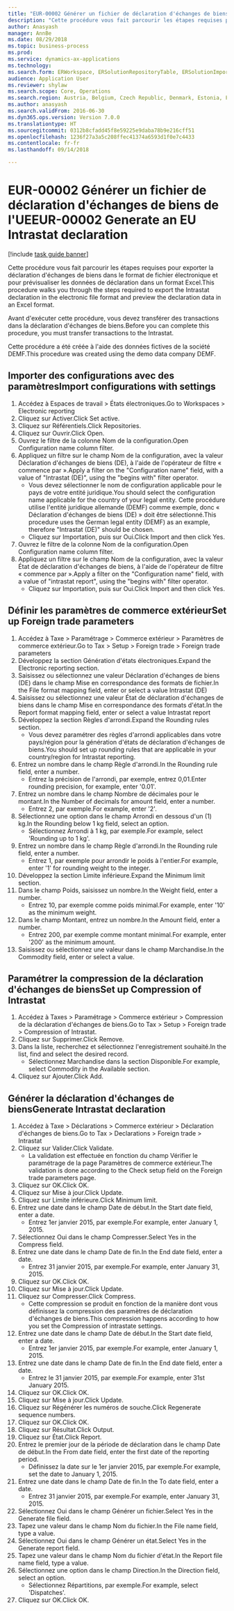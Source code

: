 ```yaml
--- 
title: "EUR-00002 Générer un fichier de déclaration d'échanges de biens de l'UE"
description: "Cette procédure vous fait parcourir les étapes requises pour exporter la déclaration d'échanges de biens dans le format de fichier électronique et pour prévisualiser les données de déclaration dans un format Excel."
author: Anasyash
manager: AnnBe
ms.date: 08/29/2018
ms.topic: business-process
ms.prod: 
ms.service: dynamics-ax-applications
ms.technology: 
ms.search.form: ERWorkspace, ERSolutionRepositoryTable, ERSolutionImport, IntrastatParameters, IntrastatCommodityLookup, IntrastatCompressParameters, Intrastat, SysQueryForm
audience: Application User
ms.reviewer: shylaw
ms.search.scope: Core, Operations
ms.search.region: Austria, Belgium, Czech Republic, Denmark, Estonia, Finland, France, Germany, Hungary, Ireland, Italy, Latvia, Lithuania, Netherlands, Poland, Spain, Sweden, United Kingdom
ms.author: anasyash
ms.search.validFrom: 2016-06-30
ms.dyn365.ops.version: Version 7.0.0
ms.translationtype: HT
ms.sourcegitcommit: 0312b8cfadd45f8e59225e9daba78b9e216cff51
ms.openlocfilehash: 1236f27a3a5c208ffec41374a6593d1f0e7c4433
ms.contentlocale: fr-fr
ms.lasthandoff: 09/14/2018

---
```

# <a name="eur-00002-generate-an-eu-intrastat-declaration"></a><span data-ttu-id="cc3cc-103">EUR-00002 Générer un fichier de déclaration d'échanges de biens de l'UE</span><span class="sxs-lookup"><span data-stu-id="cc3cc-103">EUR-00002 Generate an EU Intrastat declaration</span></span>

[!include [task guide banner](../../includes/task-guide-banner.md)]

<span data-ttu-id="cc3cc-104">Cette procédure vous fait parcourir les étapes requises pour exporter la déclaration d'échanges de biens dans le format de fichier électronique et pour prévisualiser les données de déclaration dans un format Excel.</span><span class="sxs-lookup"><span data-stu-id="cc3cc-104">This procedure walks you through the steps required to export the Intrastat declaration in the electronic file format and preview the declaration data in an Excel format.</span></span> 

<span data-ttu-id="cc3cc-105">Avant d'exécuter cette procédure, vous devez transférer des transactions dans la déclaration d'échanges de biens.</span><span class="sxs-lookup"><span data-stu-id="cc3cc-105">Before you can complete this procedure, you must transfer transactions to the Intrastat.</span></span> 

<span data-ttu-id="cc3cc-106">Cette procédure a été créée à l'aide des données fictives de la société DEMF.</span><span class="sxs-lookup"><span data-stu-id="cc3cc-106">This procedure was created using the demo data company DEMF.</span></span>


## <a name="import-configurations-with-settings"></a><span data-ttu-id="cc3cc-107">Importer des configurations avec des paramètres</span><span class="sxs-lookup"><span data-stu-id="cc3cc-107">Import configurations with settings</span></span>
1. <span data-ttu-id="cc3cc-108">Accédez à Espaces de travail > États électroniques.</span><span class="sxs-lookup"><span data-stu-id="cc3cc-108">Go to Workspaces > Electronic reporting</span></span>
2. <span data-ttu-id="cc3cc-109">Cliquez sur Activer.</span><span class="sxs-lookup"><span data-stu-id="cc3cc-109">Click Set active.</span></span>
3. <span data-ttu-id="cc3cc-110">Cliquez sur Référentiels.</span><span class="sxs-lookup"><span data-stu-id="cc3cc-110">Click Repositories.</span></span>
4. <span data-ttu-id="cc3cc-111">Cliquez sur Ouvrir.</span><span class="sxs-lookup"><span data-stu-id="cc3cc-111">Click Open.</span></span>
5. <span data-ttu-id="cc3cc-112">Ouvrez le filtre de la colonne Nom de la configuration.</span><span class="sxs-lookup"><span data-stu-id="cc3cc-112">Open Configuration name column filter.</span></span>
6. <span data-ttu-id="cc3cc-113">Appliquez un filtre sur le champ Nom de la configuration, avec la valeur Déclaration d'échanges de biens (DE), à l'aide de l'opérateur de filtre « commence par ».</span><span class="sxs-lookup"><span data-stu-id="cc3cc-113">Apply a filter on the "Configuration name" field, with a value of "Intrastat (DE)", using the "begins with" filter operator.</span></span>
    * <span data-ttu-id="cc3cc-114">Vous devez sélectionner le nom de configuration applicable pour le pays de votre entité juridique.</span><span class="sxs-lookup"><span data-stu-id="cc3cc-114">You should select the configuration name applicable for the country of your legal entity.</span></span> <span data-ttu-id="cc3cc-115">Cette procédure utilise l'entité juridique allemande (DEMF) comme exemple, donc « Déclaration d'échanges de biens (DE) » doit être sélectionné.</span><span class="sxs-lookup"><span data-stu-id="cc3cc-115">This procedure uses the German legal entity (DEMF) as an example, therefore "Intrastat (DE)" should be chosen.</span></span>  
    * <span data-ttu-id="cc3cc-116">Cliquez sur Importation, puis sur Oui.</span><span class="sxs-lookup"><span data-stu-id="cc3cc-116">Click Import and then click Yes.</span></span>  
7. <span data-ttu-id="cc3cc-117">Ouvrez le filtre de la colonne Nom de la configuration.</span><span class="sxs-lookup"><span data-stu-id="cc3cc-117">Open Configuration name column filter.</span></span>
8. <span data-ttu-id="cc3cc-118">Appliquez un filtre sur le champ Nom de la configuration, avec la valeur État de déclaration d'échanges de biens, à l'aide de l'opérateur de filtre « commence par ».</span><span class="sxs-lookup"><span data-stu-id="cc3cc-118">Apply a filter on the "Configuration name" field, with a value of "intrastat report", using the "begins with" filter operator.</span></span>
    * <span data-ttu-id="cc3cc-119">Cliquez sur Importation, puis sur Oui.</span><span class="sxs-lookup"><span data-stu-id="cc3cc-119">Click Import and then click Yes.</span></span>  

## <a name="set-up-foreign-trade-parameters"></a><span data-ttu-id="cc3cc-120">Définir les paramètres de commerce extérieur</span><span class="sxs-lookup"><span data-stu-id="cc3cc-120">Set up Foreign trade parameters</span></span>
1. <span data-ttu-id="cc3cc-121">Accédez à Taxe > Paramétrage > Commerce extérieur > Paramètres de commerce extérieur.</span><span class="sxs-lookup"><span data-stu-id="cc3cc-121">Go to Tax > Setup > Foreign trade > Foreign trade parameters</span></span>
2. <span data-ttu-id="cc3cc-122">Développez la section Génération d'états électroniques.</span><span class="sxs-lookup"><span data-stu-id="cc3cc-122">Expand the Electronic reporting section.</span></span>
3. <span data-ttu-id="cc3cc-123">Saisissez ou sélectionnez une valeur Déclaration d'échanges de biens (DE) dans le champ Mise en correspondance des formats de fichier.</span><span class="sxs-lookup"><span data-stu-id="cc3cc-123">In the File format mapping field, enter or select a value Intrastat (DE)</span></span>
4. <span data-ttu-id="cc3cc-124">Saisissez ou sélectionnez une valeur État de déclaration d'échanges de biens dans le champ Mise en correspondance des formats d'état.</span><span class="sxs-lookup"><span data-stu-id="cc3cc-124">In the Report format mapping field, enter or select a value Intrastat report</span></span>
5. <span data-ttu-id="cc3cc-125">Développez la section Règles d'arrondi.</span><span class="sxs-lookup"><span data-stu-id="cc3cc-125">Expand the Rounding rules section.</span></span>
    * <span data-ttu-id="cc3cc-126">Vous devez paramétrer des règles d'arrondi applicables dans votre pays/région pour la génération d'états de déclaration d'échanges de biens.</span><span class="sxs-lookup"><span data-stu-id="cc3cc-126">You should set up rounding rules that are applicable in your country/region for Intrastat reporting.</span></span>  
6. <span data-ttu-id="cc3cc-127">Entrez un nombre dans le champ Règle d'arrondi.</span><span class="sxs-lookup"><span data-stu-id="cc3cc-127">In the Rounding rule field, enter a number.</span></span>
    * <span data-ttu-id="cc3cc-128">Entrez la précision de l'arrondi, par exemple, entrez 0,01.</span><span class="sxs-lookup"><span data-stu-id="cc3cc-128">Enter rounding precision, for example, enter '0.01'.</span></span>  
7. <span data-ttu-id="cc3cc-129">Entrez un nombre dans le champ Nombre de décimales pour le montant.</span><span class="sxs-lookup"><span data-stu-id="cc3cc-129">In the Number of decimals for amount field, enter a number.</span></span>
    * <span data-ttu-id="cc3cc-130">Entrez 2, par exemple.</span><span class="sxs-lookup"><span data-stu-id="cc3cc-130">For example, enter '2'.</span></span>  
8. <span data-ttu-id="cc3cc-131">Sélectionnez une option dans le champ Arrondi en dessous d'un (1) kg.</span><span class="sxs-lookup"><span data-stu-id="cc3cc-131">In the Rounding below 1 kg field, select an option.</span></span>
    * <span data-ttu-id="cc3cc-132">Sélectionnez Arrondi à 1 kg, par exemple.</span><span class="sxs-lookup"><span data-stu-id="cc3cc-132">For example, select 'Rounding up to 1 kg'.</span></span>  
9. <span data-ttu-id="cc3cc-133">Entrez un nombre dans le champ Règle d'arrondi.</span><span class="sxs-lookup"><span data-stu-id="cc3cc-133">In the Rounding rule field, enter a number.</span></span>
    * <span data-ttu-id="cc3cc-134">Entrez 1, par exemple pour arrondir le poids à l'entier.</span><span class="sxs-lookup"><span data-stu-id="cc3cc-134">For example, enter '1' for rounding weight to the integer.</span></span>  
10. <span data-ttu-id="cc3cc-135">Développez la section Limite inférieure.</span><span class="sxs-lookup"><span data-stu-id="cc3cc-135">Expand the Minimum limit section.</span></span>
11. <span data-ttu-id="cc3cc-136">Dans le champ Poids, saisissez un nombre.</span><span class="sxs-lookup"><span data-stu-id="cc3cc-136">In the Weight field, enter a number.</span></span>
    * <span data-ttu-id="cc3cc-137">Entrez 10, par exemple comme poids minimal.</span><span class="sxs-lookup"><span data-stu-id="cc3cc-137">For example, enter '10' as the minimum weight.</span></span>  
12. <span data-ttu-id="cc3cc-138">Dans le champ Montant, entrez un nombre.</span><span class="sxs-lookup"><span data-stu-id="cc3cc-138">In the Amount field, enter a number.</span></span>
    * <span data-ttu-id="cc3cc-139">Entrez 200, par exemple comme montant minimal.</span><span class="sxs-lookup"><span data-stu-id="cc3cc-139">For example, enter '200' as the minimum amount.</span></span>  
13. <span data-ttu-id="cc3cc-140">Saisissez ou sélectionnez une valeur dans le champ Marchandise.</span><span class="sxs-lookup"><span data-stu-id="cc3cc-140">In the Commodity field, enter or select a value.</span></span>

## <a name="set-up-compression-of-intrastat"></a><span data-ttu-id="cc3cc-141">Paramétrer la compression de la déclaration d'échanges de biens</span><span class="sxs-lookup"><span data-stu-id="cc3cc-141">Set up Compression of Intrastat</span></span>
1. <span data-ttu-id="cc3cc-142">Accédez à Taxes > Paramétrage > Commerce extérieur > Compression de la déclaration d'échanges de biens.</span><span class="sxs-lookup"><span data-stu-id="cc3cc-142">Go to Tax > Setup > Foreign trade > Compression of Intrastat.</span></span>
2. <span data-ttu-id="cc3cc-143">Cliquez sur Supprimer.</span><span class="sxs-lookup"><span data-stu-id="cc3cc-143">Click Remove.</span></span>
3. <span data-ttu-id="cc3cc-144">Dans la liste, recherchez et sélectionnez l'enregistrement souhaité.</span><span class="sxs-lookup"><span data-stu-id="cc3cc-144">In the list, find and select the desired record.</span></span>
    * <span data-ttu-id="cc3cc-145">Sélectionnez Marchandise dans la section Disponible.</span><span class="sxs-lookup"><span data-stu-id="cc3cc-145">For example, select Commodity in the Available section.</span></span>  
4. <span data-ttu-id="cc3cc-146">Cliquez sur Ajouter.</span><span class="sxs-lookup"><span data-stu-id="cc3cc-146">Click Add.</span></span>

## <a name="generate-intrastat-declaration"></a><span data-ttu-id="cc3cc-147">Générer la déclaration d'échanges de biens</span><span class="sxs-lookup"><span data-stu-id="cc3cc-147">Generate Intrastat declaration</span></span>
1. <span data-ttu-id="cc3cc-148">Accédez à Taxe > Déclarations > Commerce extérieur > Déclaration d'échanges de biens.</span><span class="sxs-lookup"><span data-stu-id="cc3cc-148">Go to Tax > Declarations > Foreign trade > Intrastat</span></span>
2. <span data-ttu-id="cc3cc-149">Cliquez sur Valider.</span><span class="sxs-lookup"><span data-stu-id="cc3cc-149">Click Validate.</span></span>
    * <span data-ttu-id="cc3cc-150">La validation est effectuée en fonction du champ Vérifier le paramétrage de la page Paramètres de commerce extérieur.</span><span class="sxs-lookup"><span data-stu-id="cc3cc-150">The validation is done according to the Check setup field on the Foreign trade parameters page.</span></span>  
3. <span data-ttu-id="cc3cc-151">Cliquez sur OK.</span><span class="sxs-lookup"><span data-stu-id="cc3cc-151">Click OK.</span></span>
4. <span data-ttu-id="cc3cc-152">Cliquez sur Mise à jour.</span><span class="sxs-lookup"><span data-stu-id="cc3cc-152">Click Update.</span></span>
5. <span data-ttu-id="cc3cc-153">Cliquez sur Limite inférieure.</span><span class="sxs-lookup"><span data-stu-id="cc3cc-153">Click Minimum limit.</span></span>
6. <span data-ttu-id="cc3cc-154">Entrez une date dans le champ Date de début.</span><span class="sxs-lookup"><span data-stu-id="cc3cc-154">In the Start date field, enter a date.</span></span>
    * <span data-ttu-id="cc3cc-155">Entrez 1er janvier 2015, par exemple.</span><span class="sxs-lookup"><span data-stu-id="cc3cc-155">For example, enter January 1, 2015.</span></span>  
7. <span data-ttu-id="cc3cc-156">Sélectionnez Oui dans le champ Compresser.</span><span class="sxs-lookup"><span data-stu-id="cc3cc-156">Select Yes in the Compress field.</span></span>
8. <span data-ttu-id="cc3cc-157">Entrez une date dans le champ Date de fin.</span><span class="sxs-lookup"><span data-stu-id="cc3cc-157">In the End date field, enter a date.</span></span>
    * <span data-ttu-id="cc3cc-158">Entrez 31 janvier 2015, par exemple.</span><span class="sxs-lookup"><span data-stu-id="cc3cc-158">For example, enter January 31, 2015.</span></span>  
9. <span data-ttu-id="cc3cc-159">Cliquez sur OK.</span><span class="sxs-lookup"><span data-stu-id="cc3cc-159">Click OK.</span></span>
10. <span data-ttu-id="cc3cc-160">Cliquez sur Mise à jour.</span><span class="sxs-lookup"><span data-stu-id="cc3cc-160">Click Update.</span></span>
11. <span data-ttu-id="cc3cc-161">Cliquez sur Compresser.</span><span class="sxs-lookup"><span data-stu-id="cc3cc-161">Click Compress.</span></span>
    * <span data-ttu-id="cc3cc-162">Cette compression se produit en fonction de la manière dont vous définissez la compression des paramètres de déclaration d'échanges de biens.</span><span class="sxs-lookup"><span data-stu-id="cc3cc-162">This compression happens according to how you set the Compression of intrastate settings.</span></span>  
12. <span data-ttu-id="cc3cc-163">Entrez une date dans le champ Date de début.</span><span class="sxs-lookup"><span data-stu-id="cc3cc-163">In the Start date field, enter a date.</span></span>
    * <span data-ttu-id="cc3cc-164">Entrez 1er janvier 2015, par exemple.</span><span class="sxs-lookup"><span data-stu-id="cc3cc-164">For example, enter January 1, 2015.</span></span>  
13. <span data-ttu-id="cc3cc-165">Entrez une date dans le champ Date de fin.</span><span class="sxs-lookup"><span data-stu-id="cc3cc-165">In the End date field, enter a date.</span></span>
    * <span data-ttu-id="cc3cc-166">Entrez le 31 janvier 2015, par exemple.</span><span class="sxs-lookup"><span data-stu-id="cc3cc-166">For example, enter 31st January 2015.</span></span>  
14. <span data-ttu-id="cc3cc-167">Cliquez sur OK.</span><span class="sxs-lookup"><span data-stu-id="cc3cc-167">Click OK.</span></span>
15. <span data-ttu-id="cc3cc-168">Cliquez sur Mise à jour.</span><span class="sxs-lookup"><span data-stu-id="cc3cc-168">Click Update.</span></span>
16. <span data-ttu-id="cc3cc-169">Cliquez sur Régénérer les numéros de souche.</span><span class="sxs-lookup"><span data-stu-id="cc3cc-169">Click Regenerate sequence numbers.</span></span>
17. <span data-ttu-id="cc3cc-170">Cliquez sur OK.</span><span class="sxs-lookup"><span data-stu-id="cc3cc-170">Click OK.</span></span>
18. <span data-ttu-id="cc3cc-171">Cliquez sur Résultat.</span><span class="sxs-lookup"><span data-stu-id="cc3cc-171">Click Output.</span></span>
19. <span data-ttu-id="cc3cc-172">Cliquez sur État.</span><span class="sxs-lookup"><span data-stu-id="cc3cc-172">Click Report.</span></span>
20. <span data-ttu-id="cc3cc-173">Entrez le premier jour de la période de déclaration dans le champ Date de début.</span><span class="sxs-lookup"><span data-stu-id="cc3cc-173">In the From date field, enter the first date of the reporting period.</span></span>
    * <span data-ttu-id="cc3cc-174">Définissez la date sur le 1er janvier 2015, par exemple.</span><span class="sxs-lookup"><span data-stu-id="cc3cc-174">For example, set the date to January 1, 2015.</span></span>  
21. <span data-ttu-id="cc3cc-175">Entrez une date dans le champ Date de fin.</span><span class="sxs-lookup"><span data-stu-id="cc3cc-175">In the To date field, enter a date.</span></span>
    * <span data-ttu-id="cc3cc-176">Entrez 31 janvier 2015, par exemple.</span><span class="sxs-lookup"><span data-stu-id="cc3cc-176">For example, enter January 31, 2015.</span></span>  
22. <span data-ttu-id="cc3cc-177">Sélectionnez Oui dans le champ Générer un fichier.</span><span class="sxs-lookup"><span data-stu-id="cc3cc-177">Select Yes in the Generate file field.</span></span>
23. <span data-ttu-id="cc3cc-178">Tapez une valeur dans le champ Nom du fichier.</span><span class="sxs-lookup"><span data-stu-id="cc3cc-178">In the File name field, type a value.</span></span>
24. <span data-ttu-id="cc3cc-179">Sélectionnez Oui dans le champ Générer un état.</span><span class="sxs-lookup"><span data-stu-id="cc3cc-179">Select Yes in the Generate report field.</span></span>
25. <span data-ttu-id="cc3cc-180">Tapez une valeur dans le champ Nom du fichier d'état.</span><span class="sxs-lookup"><span data-stu-id="cc3cc-180">In the Report file name field, type a value.</span></span>
26. <span data-ttu-id="cc3cc-181">Sélectionnez une option dans le champ Direction.</span><span class="sxs-lookup"><span data-stu-id="cc3cc-181">In the Direction field, select an option.</span></span>
    * <span data-ttu-id="cc3cc-182">Sélectionnez Répartitions, par exemple.</span><span class="sxs-lookup"><span data-stu-id="cc3cc-182">For example, select 'Dispatches'.</span></span>  
27. <span data-ttu-id="cc3cc-183">Cliquez sur OK.</span><span class="sxs-lookup"><span data-stu-id="cc3cc-183">Click OK.</span></span>


